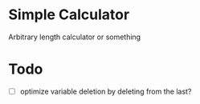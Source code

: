 # Simple Calculator
Arbitrary length calculator or something

# Todo
- [ ] optimize variable deletion by deleting from the last?